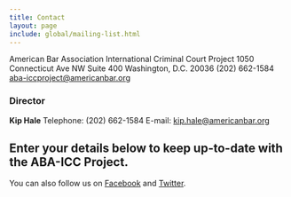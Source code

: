 ```yaml
---
title: Contact
layout: page
include: global/mailing-list.html
---
```

American Bar Association International Criminal Court Project
1050 Connecticut Ave NW Suite 400
Washington, D.C. 20036
(202) 662-1584
<aba-iccproject@americanbar.org>

### Director
**Kip Hale**
Telephone: (202) 662-1584
E-mail: <kip.hale@americanbar.org>


## Enter your details below to keep up-to-date with the ABA-ICC Project.

You can also follow us on [Facebook](http://facebook.com/ABAICCProject) and [Twitter](http://twitter.com/ABAICCProject).
